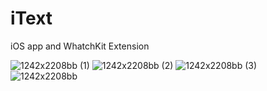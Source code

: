 # iText
iOS app and WhatchKit Extension

![1242x2208bb (1)](https://user-images.githubusercontent.com/1354168/155487681-19e67fc2-b7c3-402d-bebd-4cf2b181b757.png)
![1242x2208bb (2)](https://user-images.githubusercontent.com/1354168/155487689-f9357bdd-8dc8-49e2-9e56-b3d3e373e304.png)
![1242x2208bb (3)](https://user-images.githubusercontent.com/1354168/155487694-51ab0730-987d-4b5b-9c34-2165d81f6bcb.png)
![1242x2208bb](https://user-images.githubusercontent.com/1354168/155487696-0921255e-7624-454f-a9e0-531be15606a0.png)
